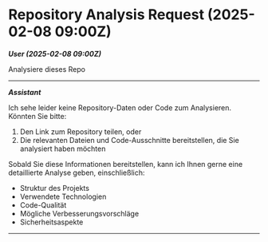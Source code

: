 <!-- Generated by SpecStory -->

<!-- cursor Session bf6f680c-967a-4201-a3aa-dd42a0b8108f (2025-02-08 09:00Z) -->

# Repository Analysis Request (2025-02-08 09:00Z)

_**User (2025-02-08 09:00Z)**_

Analysiere dieses Repo

---

_**Assistant**_

Ich sehe leider keine Repository-Daten oder Code zum Analysieren. Könnten Sie bitte:

1. Den Link zum Repository teilen, oder
2. Die relevanten Dateien und Code-Ausschnitte bereitstellen, die Sie analysiert haben möchten

Sobald Sie diese Informationen bereitstellen, kann ich Ihnen gerne eine detaillierte Analyse geben, einschließlich:

- Struktur des Projekts
- Verwendete Technologien
- Code-Qualität
- Mögliche Verbesserungsvorschläge
- Sicherheitsaspekte

---

